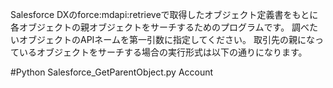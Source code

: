 Salesforce DXのforce:mdapi:retrieveで取得したオブジェクト定義書をもとに各オブジェクトの親オブジェクトをサーチするためのプログラムです。
調べたいオブジェクトのAPIネームを第一引数に指定してください。
取引先の親になっているオブジェクトをサーチする場合の実行形式は以下の通りになります。

#Python Salesforce_GetParentObject.py Account
